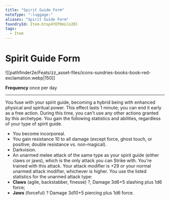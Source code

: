 ```yaml
---
title: "Spirit Guide Form"
noteType: ":luggage:"
aliases: "Spirit Guide Form"
foundryId: Item.btop4YEP8mLCo2Bl
tags:
  - Item
---
```


# Spirit Guide Form
![[pathfinder2e/Feats/zz_asset-files/icons-sundries-books-book-red-exclamation.webp|150]]

**Frequency** once per day

* * *

You fuse with your spirit guide, becoming a hybrid being with enhanced physical and spiritual power. This effect lasts 1 minute; you can end it early as a free action. During this time, you can't use any other actions granted by this archetype. You gain the following statistics and abilities, regardless of your type of spirit guide.

*   You become incorporeal.
*   You gain resistance 10 to all damage (except force, ghost touch, or positive; double resistance vs. non-magical).
*   Darkvision.
*   An unarmed melee attack of the same type as your spirit guide (either claws or jaws), which is the only attack you can Strike with. You're trained with this attack. Your attack modifier is +29 or your normal unarmed attack modifier, whichever is higher. You use the listed statistics for the unarmed attack type:
*   **Claws** (agile, backstabber, finesse) ?, Damage 3d6+5 slashing plus 1d6 force;
*   **Jaws** (forceful) ? Damage 3d10+5 piercing plus 1d6 force.

